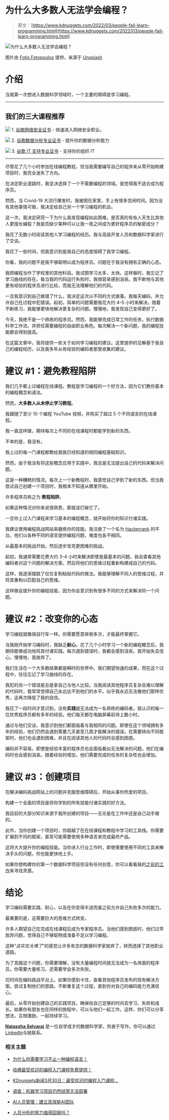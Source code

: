 # 为什么大多数人无法学会编程？

> 原文：[https://www.kdnuggets.com/2022/03/people-fail-learn-programming.html](https://www.kdnuggets.com/2022/03/people-fail-learn-programming.html)

![为什么大多数人无法学会编程？](../Images/bbfcb9e6f31cc98bf9285d0fb3a87467.png)

图片由 [Fotis Fotopoulos](https://unsplash.com/@ffstop?utm_source=unsplash&utm_medium=referral&utm_content=creditCopyText) 提供，来源于 [Unsplash](https://unsplash.com/?utm_source=unsplash&utm_medium=referral&utm_content=creditCopyText)

# 介绍

当我第一次想进入数据科学领域时，一个主要的障碍是学习编程。

* * *

## 我们的三大课程推荐

![](../Images/0244c01ba9267c002ef39d4907e0b8fb.png) 1\. [谷歌网络安全证书](https://www.kdnuggets.com/google-cybersecurity) - 快速进入网络安全职业。

![](../Images/e225c49c3c91745821c8c0368bf04711.png) 2\. [谷歌数据分析专业证书](https://www.kdnuggets.com/google-data-analytics) - 提升你的数据分析能力

![](../Images/0244c01ba9267c002ef39d4907e0b8fb.png) 3\. [谷歌 IT 支持专业证书](https://www.kdnuggets.com/google-itsupport) - 支持你的组织 IT

* * *

尽管花了几个小时参加在线编程教程，但当我需要编写自己的程序来从零开始构建项目时，我完全迷失了方向。

在决定职业道路时，我坚决选择了一个不需要编程的领域。我觉得我不适合成为程序员。

然而，当 Covid-19 大流行爆发时，我被困在家里，手上有很多空闲时间。因为没有其他事情可做，我决定给自己另一个学习编程的机会。

这一次，我决定研究一下为什么我发现编程如此困难。是否真的有些人天生比其他人更擅长编程？我是否缺少某种可以让我一夜之间成为更好程序员的秘密成分？

我花了无数小时阅读其他人学习编程的经历。我与高级开发人员和数据科学家进行了交谈。

我花了一些时间，但我意识到是我自己的态度阻碍了我学习编程。

你看，我的问题不是我不够聪明以成为程序员。问题在于我没有拥有正确的心态。

我把编程当作了学校里的其他科目。我试图学习太多，太快。这样做时，我忘记了学习曲线的存在。每当我的代码运行失败时，我很容易感到沮丧。我不断地与其他更有经验的程序员进行比较，而我无法理解他们的代码。

一旦我意识到自己做错了什么，我决定这次以不同的方式做事。我每天编码，并允许自己在过程中犯错误。起初，简单的问题需要我花大约 4–5 小时来解决。随着不断练习，我能够更快地解决更复杂的问题。慢慢地，我发现自己变得更好了。

今天，我绝不是一个熟练的程序员。然而，我能够完成日常工作的任务，执行数据科学工作流，并担任需要编程的自由职业角色。每次解决一个新问题，我的编程技能都会得到提高。

在这篇文章中，我将提供一些关于如何学习编程的建议。这里提供的见解基于我自己的编程经历，以及我多年从有经验的编码者那里收集的建议。

# 建议 #1：避免教程陷阱

我们几乎都上过编程在线课程。教程是学习编程的一个好方法，因为它们教你基本的编程概念和语法。

然而，**大多数人从未停止学习教程**。

我跟随了至少 10 个编程 YouTube 视频，并购买了超过 5 个不同语言的在线课程。

我一直这样做，期待每次上不同的在线课程时都能学到新的东西。

不幸的是，我没有。

我上过的每一门课程都教给我我已经知道的相同编程基础知识。

然而，由于我没有将这些概念应用于实践中，我总是无法提出自己的代码来解决问题。

这是一种糟糕的情况。每次上一个新教程时，我感觉自己学到了新的东西。但当我尝试自己创建一个项目时，我根本不知道从哪里开始。

许多程序员称之为 **教程陷阱**。

如果这种情况对你来说很熟悉，那就该打破它了。

一旦你上过入门课程来学习基本的编程概念，就开始将你的知识付诸实践。

我建议使用编程挑战网站来磨练你的技能。我注册了一个名为 [Hackerrank](https://www.hackerrank.com/) 的平台。他们以各种不同的语言提供编程问题，难度也各不相同。

从最基本的挑战开始，然后逐步攻克更困难的挑战。

起初，我通常需要花费大约 3–4 小时来解决即使是最基本的问题。我会查看其他编码者对这个问题的解决方案，然后将他们的思维过程重新构建成自己的代码。

这样，我逐渐摆脱了仅仅复制粘贴代码的做法。我能够理解不同人的思维过程，并将其重构以匹配自己的思维。

这样做会提升你的编程技能，因为你会意识到有很多不同的方式来解决同一个问题。

# 建议 #2：改变你的心态

学习编程就像骑自行车一样。你需要愿意摔倒多次，才能最终掌握它。

当我刚开始学习编码时，我缺乏**耐心**。花了几个小时学习一个新的编程概念后，我期待能够成功地将其付诸实践。每次遇到错误时，我都会感到沮丧。我开始失去信心。慢慢地，我放弃了。

我们生活在一个大多数结果都是瞬时的世界中。我们期望快速的成果，而在这个过程中，往往忘记了学习曲线的存在。

我犯的另一个错误是总是拿自己与他人比较。当我阅读其他程序员复杂且难以理解的代码时，我常常觉得自己永远达不到他们的水平。似乎我永远无法像他们那样优秀，这再次降低了我的自信。

我花了一段时间才意识到，没有**实践**就无法成为一名熟练的编码者。我认识的每一位优秀程序员都有多年的经验。他们每天都在电脑屏幕前待上数小时。

通过与他们交谈，我意识到他们都面临着与我相同的问题。即使在这个领域拥有多年的经验，他们仍然会遇到需要几天甚至几周才能解决的错误。在需要转向不同框架时，他们也会遇到困难，并且在阅读其他人的代码时会感到困惑。

编码并不容易。即使是经验丰富的程序员也会面临看似无法解决的问题。他们在编码时也会感到沮丧。随着经验的增加，他们需要完成的任务的复杂性也会增加。

# 建议 #3：创建项目

在解决编码挑战网站上的问题并克服思维障碍后，开始从事你热爱的项目。

构建一个全面的项目是将你学到的所有技能付诸实践的好方法。

我目前的大部分知识来源于我所创建的项目——无论是在工作中还是自己动手做的。

此外，当你创建一个项目时，你超越了在在线课程和教程中学习的工具栈。你需要扩展到不同的框架，甚至可能需要使用多种语言来完成最终产品。

这将大大提升你的编程技能。当你进入行业工作时，即使需要使用不同的工具来解决手头的问题，你也能更快地上手。

如果你想构建你的第一个数据科学项目但没有任何创意，你可以看看我的[之前的工作](https://towardsdatascience.com/5-of-my-best-data-science-portfolio-projects-8cd7f81f1b1)来寻找灵感。

# 结论

学习编码需要实践、耐心，以及在你变得半途而废之前允许自己失败多次的能力。

最重要的是，这需要巨大的思维方式转变。

许多人期望自己在完成在线课程后成为专家程序员。当他们感到困惑时，他们过早放弃问题，觉得自己不够聪明或准备不足以学习编程。

这种“*这实在太难了*”的感觉让许多有志的数据科学家放弃了，转而选择了其他职业道路。

为了克服这个问题，你需要理解，没有大量编程时间就无法成为一名体面的程序员。你需要大量练习，还需要学会多次失败。

花时间在编码挑战平台上。如果你感到卡住，查看其他程序员发布的现有解决方案。尝试复制他们的思路。不断重复这个过程，直到你对自己的编码能力充满信心。

最后，从零开始创建自己的实践项目。确保给自己足够的时间去学习、失败和成长。如果你有朋友也在同样的旅程中，可以与他们一起工作。这样，你们可以分享想法，互相激励，一起持续学习。

**[Natassha Selvaraj](https://www.natasshaselvaraj.com/)** 是一位自学成才的数据科学家，热衷于写作。你可以通过[LinkedIn](https://www.linkedin.com/in/natassha-selvaraj-33430717a/)与她联系。

### 相关主题

+   [为什么你需要学习不止一种编程语言！](https://www.kdnuggets.com/2022/06/need-learn-one-programming-language.html)

+   [哈佛最受欢迎的编程入门课程免费提供！](https://www.kdnuggets.com/2022/03/popular-intro-programming-course-harvard-free.html)

+   [KDnuggets新闻3月30日：最受欢迎的编程入门课程…](https://www.kdnuggets.com/2022/n13.html)

+   [调查：机器学习项目仍然经常无法部署](https://www.kdnuggets.com/survey-machine-learning-projects-still-routinely-fail-to-deploy)

+   [AI人员管理：建立高效能AI团队](https://www.kdnuggets.com/2022/03/people-management-ai-building-highvelocity-ai-teams.html)

+   [人员分析的努力值得回报吗？](https://www.kdnuggets.com/2022/09/efforts-people-analytics-worth-outcome.html)
